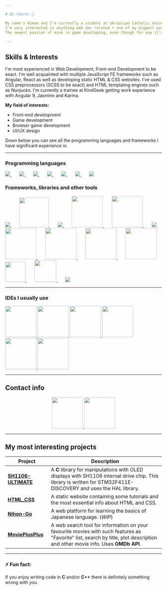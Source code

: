 ```yaml
---

# Hi there! 👋

My name's Roman and I'm currently a student at Ukrainian Catholic University and also an aspiring Front-end Web Developer!
I'm very interested in anything web dev related + one of my biggest passions is art, so UI/UX design is also something I'm constantly trying to learn more about.
The newest passion of mine is game developing, even though for now it's just a hobby 😅... I have some private projects related to browser games and some other minor game-related pieces of code and I would love to get some experience in developing browser and/or desktop game applications.

---
```


## Skills & Interests

I'm most experienced in Web Development, Front-end Development to be exact. I'm well acquainted with multiple JavaScript FE frameworks such as Angular, React as well as developing static HTML & CSS websites. I've used CSS preprocessors (SCSS to be exact) and HTML templating engines such as Nunjucks.
I'm currently a trainee at KindGeek getting work experience with Angular 9, Jasmine and Karma.

**My field of interests:**
* Front-end development
* Game development
* Browser game development
* UI/UX design

Down below you can see all the programming languages and frameworks I have significant experience in.

---

### Programming languages

<a style="margin-right: 25px;" href="https://www.python.org/">
  <img src="https://img.icons8.com/color/96/000000/python.png">
</a>

<a style="margin-right: 25px;" href="https://developer.mozilla.org/en-US/docs/Web/JavaScript">
  <img src="https://img.icons8.com/nolan/96/javascript.png">
</a>


<a style="margin-right: 25px;" href="https://www.typescriptlang.org/">
  <img src="https://img.icons8.com/color/96/000000/typescript.png">
</a>

<a style="margin-right: 25px;" href="https://www.java.com/en/">
  <img src="https://img.icons8.com/color/96/000000/java-coffee-cup-logo.png">
</a>

<a style="margin-right: 25px;" href="https://developer.mozilla.org/en-US/docs/Web/HTML">
  <img src="https://img.icons8.com/color/96/000000/html-5.png">
</a>

<a style="margin-right: 25px;" href="https://developer.mozilla.org/en-US/docs/Web/CSS">
  <img src="https://img.icons8.com/color/96/000000/css3.png">
</a>

<a style="margin-right: 25px;" href="https://www.w3schools.com/sql/">
  <img src="https://img.icons8.com/small/96/000000/sql.png">
</a>

### Frameworks, libraries and other tools

<a style="margin-right: 25px;" href="https://angular.io/">
  <img src="https://img.icons8.com/color/96/000000/angularjs.png">
</a>

<a style="margin-right: 25px;" href="https://reactjs.org/">
  <img src="https://img.icons8.com/officel/80/000000/react.png" height="95px">
</a>

<a style="margin-right: 25px;" href="https://flask.palletsprojects.com/en/1.1.x/">
  <img src="https://img.icons8.com/ios/100/000000/python.png">
</a>

<a style="margin-right: 25px;" href="https://jasmine.github.io/2.0/introduction">
  <img src="https://i.imgur.com/NPme51t.png" height="100px">
</a>

<a style="margin-right: 25px;" href="https://karma-runner.github.io/latest/index.html">
  <img src="https://avatars3.githubusercontent.com/u/3284117?s=400&v=4" height="100px">
</a>

<a style="margin-right: 25px;" href="https://www.postgresql.org/">
  <img src="https://img.icons8.com/color/96/000000/postgreesql.png">
</a>

<a style="margin-right: 25px;" href="https://mozilla.github.io/nunjucks/">
  <img src="https://douglaszaltron.gallerycdn.vsassets.io/extensions/douglaszaltron/nunjucks-vscode-extensionpack/0.0.1/1543237401385/Microsoft.VisualStudio.Services.Icons.Default" height="100px">
</a>

<a style="margin-right: 25px;" href="https://phaser.io/">
  <img src="https://phaser.io/images/logo/logo-download-vector.png" height="100px">
</a>

<a style="margin-right: 25px;" href="https://sass-lang.com/">
  <img src="https://upload.wikimedia.org/wikipedia/commons/thumb/9/96/Sass_Logo_Color.svg/1200px-Sass_Logo_Color.svg.png" height="100px">
</a>

<a style="margin-right: 25px;" href="https://getbootstrap.com/docs/4.0/getting-started/introduction/">
  <img src="https://fuzati.com/wp-content/uploads/2016/12/Bootstrap-Logo.png" height="100px">
</a>

<a style="margin-right: 25px;" href="https://git-scm.com/">
  <img src="https://upload.wikimedia.org/wikipedia/commons/thumb/e/e0/Git-logo.svg/800px-Git-logo.svg.png" height="65px">
</a>

<a style="margin-right: 25px;" href="https://www.npmjs.com/">
  <img src="https://upload.wikimedia.org/wikipedia/commons/thumb/d/db/Npm-logo.svg/1200px-Npm-logo.svg.png" height="70px">
</a>

<a style="margin-right: 25px;" href="https://nodejs.org/en/">
  <img src="https://img.icons8.com/color/96/000000/nodejs.png">
</a>

---

### IDEs I usually use

<a href="https://code.visualstudio.com/">
  <img src="https://user-images.githubusercontent.com/674621/71187801-14e60a80-2280-11ea-94c9-e56576f76baf.png" height="100px">
</a>

<a href="https://www.jetbrains.com/webstorm/">
  <img src="https://seeklogo.com/images/W/webstorm-logo-691E749F21-seeklogo.com.png" height="100px">
</a>

<a href="https://www.jetbrains.com/idea/">
  <img src="https://upload.wikimedia.org/wikipedia/commons/thumb/d/d5/IntelliJ_IDEA_Logo.svg/1024px-IntelliJ_IDEA_Logo.svg.png" height="100px">
</a>

<a href="https://www.jetbrains.com/pycharm/">
  <img src="https://upload.wikimedia.org/wikipedia/commons/thumb/a/a1/PyCharm_Logo.svg/1200px-PyCharm_Logo.svg.png" height="100px">
</a>

<a href="https://www.jetbrains.com/datagrip/">
  <img src="https://resources.jetbrains.com/storage/products/datagrip/img/meta/datagrip_logo_300x300.png" height="100px">
</a>

<a href="https://notepad-plus-plus.org/downloads/">
  <img src="https://upload.wikimedia.org/wikipedia/commons/f/f5/Notepad_plus_plus.png" height="100px">
</a>

---

## Contact info

<div style="text-align: center;">
<a href="http://linkedin.com/in/roman-blahuta-2401731a4">
  <img src="https://cdn2.iconfinder.com/data/icons/on-point-social-media/141/LinkedIn-512.png" height="100px">
</a>

<a href="blahutaroma@gmail.com">
  <img src="https://cdn2.iconfinder.com/data/icons/social-icons-circular-color/512/gmail-512.png" height="100px">
</a>
</div>

---

## My most interesting projects

Project | Description
------- | -----------
<a href="https://github.com/RomanBlahuta/SH1106-ULTIMATE">**SH1106-ULTIMATE**</a> | A **C** library for manipulations with OLED displays with SH1106 internal drive chip. This library is written for STM32F411E-DISCOVERY and uses the HAL library.
<a href="https://github.com/RomanBlahuta/HTML_CSS">**HTML_CSS**</a> | A static website containing some tutorials and the most essential info about HTML and CSS.
<a href="https://github.com/RomanBlahuta/nihon-go">**Nihon-Go**</a> | A web platform for learning the basics of Japanese language. (_WIP_)
<a href="https://github.com/RomanBlahuta/MoviePlusPlus">**MoviePlusPlus**</a> | A web search tool for information on your favourite movies with such features as "Favorite" list, search by title, plot description and other movie info. Uses __OMDb API__.

---

### ⚡ Fun fact:
If you enjoy writing code in __C__ and/or __C++__ there is definitely something wrong with you.
